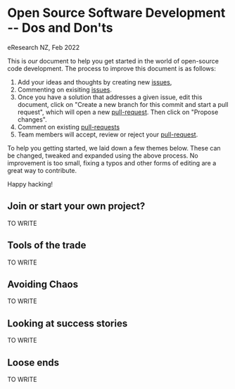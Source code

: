 # Open Source Software Development -- Dos and Don'ts
eResearch NZ, Feb 2022

This is _our_ document to help you get started in the world of open-source code development. The process to improve this document is as follows:

1. Add your ideas and thoughts by creating new [issues](https://github.com/OSS-BOF-eResearch-2022/oss-bof-repo1/issues),
2. Commenting on exisiting [issues](https://github.com/OSS-BOF-eResearch-2022/oss-bof-repo1/issues). 
3. Once you have a solution that addresses a given issue, edit this document, click on "Create a new branch for this commit and start a pull request", which will open a new [pull-request](https://github.com/OSS-BOF-eResearch-2022/oss-bof-repo1/pulls). Then click on "Propose changes".
4. Comment on existing [pull-requests](https://github.com/OSS-BOF-eResearch-2022/oss-bof-repo1/pulls)
5. Team members will accept, review or reject your [pull-request](https://github.com/OSS-BOF-eResearch-2022/oss-bof-repo1/pulls).

To help you getting started, we laid down a few themes below. These can be changed, tweaked and expanded using the above process.
No improvement is too small, fixing a typos and other forms of editing are a great way to contribute. 

Happy hacking!

## Join or start your own project?

TO WRITE

## Tools of the trade

TO WRITE


## Avoiding Chaos

TO WRITE


## Looking at success stories

TO WRITE

## Loose ends

TO WRITE



